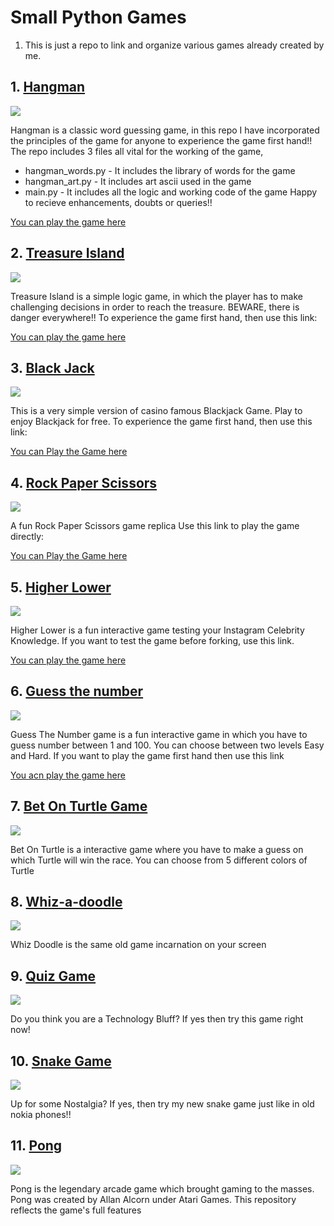 # Small Python Games
1. This is just a repo to link and organize various games already created by me. 
## 1. [Hangman](https://github.com/MANUSRAO/hangman)
<img src = "https://github.com/MANUSRAO/python-games/blob/main/images/hangman-game-260nw-623194223%20(1).jpg"></img>


Hangman is a classic word guessing game, in this repo I have incorporated the principles of the game for anyone to experience the game first hand!! The repo includes 3 files all vital for the working of the game,
  * hangman_words.py - It includes the library of words for the game 
  * hangman_art.py - It includes art ascii used in the game 
  * main.py - It includes all the logic and working code of the game Happy to recieve enhancements, doubts or queries!!


 [You can play the game here](https://replit.com/@cloveCodes/Hangman) 
## 2. [Treasure Island](https://github.com/MANUSRAO/treasure-island)
<img src= "https://github.com/MANUSRAO/python-games/blob/main/images/download%20(1)%20(1).jpeg"></img>


Treasure Island is a simple logic game, in which the player has to make challenging decisions in order to reach the treasure. BEWARE, there is danger everywhere!! To experience the game first hand, then use this link: 

[You can play the game here](https://replit.com/@cloveCodes/treasure-island-game?embed=1&output=1#main.py)
## 3. [Black Jack](https://github.com/MANUSRAO/black-jack)
<img src="https://github.com/MANUSRAO/python-games/blob/main/images/download%20(2).jpeg"></img>


This is a very simple version of casino famous Blackjack Game. Play to enjoy Blackjack for free. To experience the game first hand, then use this link: 

[You can Play the Game here](https://replit.com/@cloveCodes/blackjack-start?embed=1&output=1#main.py) 
## 4. [Rock Paper Scissors](https://github.com/MANUSRAO/rock-paper-scissors)
<img src="https://github.com/MANUSRAO/python-games/blob/main/images/rock-scissors-paper-hand-gesture-260nw-689530327%20(1).jpg"></img>


A fun Rock Paper Scissors game replica Use this link to play the game directly:

[You can Play the Game here](https://replit.com/@cloveCodes/rock-paper-scissors-game?embed=1&output=1#main.py) 
## 5. [Higher Lower](https://github.com/MANUSRAO/higher-Lower)
<img src="https://github.com/MANUSRAO/python-games/blob/main/images/Higher_or_Lower_logo.png"></img>


Higher Lower is a fun interactive game testing your Instagram Celebrity Knowledge. If you want to test the game before forking, use this link.

[You can play the game here](https://replit.com/@cloveCodes/Higher-Lower?embed=1&output=1#main.py) 
## 6. [Guess the number](https://github.com/MANUSRAO/guess-the-number)
<img src="https://github.com/MANUSRAO/python-games/blob/main/images/maxresdefault%20(1).jpg"></img>


Guess The Number game is a fun interactive game in which you have to guess number between 1 and 100. You can choose between two levels Easy and Hard. If you want to play the game first hand then use this link 

[You acn play the game here](https://replit.com/@cloveCodes/guess-the-number?embed=1&output=1#main.py)
## 7. [Bet On Turtle Game](https://github.com/MANUSRAO/bet-on-turtle)
<img src="https://github.com/MANUSRAO/python-games/blob/main/images/turtle-race.png"></img>


Bet On Turtle is a interactive game where you have to make a guess on which Turtle will win the race. You can choose from 5 different colors of Turtle
## 8. [Whiz-a-doodle](https://github.com/MANUSRAO/whiz-doodle)
<img src="https://github.com/MANUSRAO/python-games/blob/main/images/whiz-a-doodle.jpeg"></img>


Whiz Doodle is the same old game incarnation on your screen
## 9. [Quiz Game](https://github.com/MANUSRAO/quiz-game)
<img src="https://github.com/MANUSRAO/python-games/blob/main/images/download%20(3).jpeg"></img>


Do you think you are a Technology Bluff? If yes then try this game right now!
## 10. [Snake Game](https://github.com/MANUSRAO/snake-game)
<img src="https://github.com/MANUSRAO/python-games/blob/main/images/main%20(1).png"></img>


Up for some Nostalgia? If yes, then try my new snake game just like in old nokia phones!!
## 11. [Pong](https://github.com/MANUSRAO/pong)
<img src="https://github.com/MANUSRAO/python-games/blob/main/images/94984423-03b57400-0509-11eb-91b0-974280cec0a2.png"></img>


Pong is the legendary arcade game which brought gaming to the masses. Pong was created by Allan Alcorn under Atari Games. This repository reflects the game's full features

